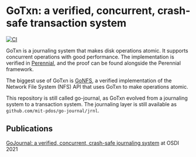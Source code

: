 # GoTxn: a verified, concurrent, crash-safe transaction system

[![CI](https://github.com/mit-pdos/go-journal/actions/workflows/build.yml/badge.svg)](https://github.com/mit-pdos/go-journal/actions/workflows/build.yml)

GoTxn is a journaling system that makes disk operations atomic. It supports
concurrent operations with good performance. The implementation is verified in
[Perennial](https://github.com/mit-pdos/perennial), and the proof can be found
alongside the Perennial framework.

The biggest use of GoTxn is [GoNFS](https://github.com/mit-pdos/daisy-nfsd), a
verified implementation of the Network File System (NFS) API that uses GoTxn to
make operations atomic.

This repository is still called go-journal, as GoTxn evolved from a journaling
system to a transaction system. The journaling layer is still available as
`github.com/mit-pdos/go-journal/jrnl`.

## Publications

[GoJournal: a verified, concurrent, crash-safe journaling
system](https://www.chajed.io/papers/gojournal:osdi2021.pdf) at OSDI 2021
